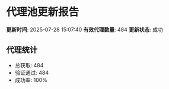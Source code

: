 # 代理池更新报告

**更新时间**: 2025-07-28 15:07:40
**有效代理数量**: 484
**更新状态**:  成功

## 代理统计
- 总获取: 484
- 验证通过: 484
- 成功率: 100%
